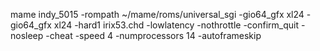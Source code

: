 mame indy_5015 -rompath ~/mame/roms/universal_sgi -gio64_gfx xl24 -gio64_gfx xl24  -hard1 irix53.chd   -lowlatency -nothrottle -confirm_quit -nosleep -cheat -speed 4  -numprocessors 14 -autoframeskip   

